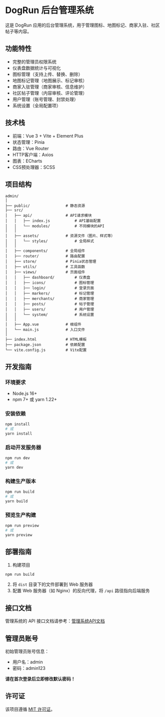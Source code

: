 # DogRun 后台管理系统

这是 DogRun 应用的后台管理系统，用于管理图标、地图标记、商家入驻、社区帖子等内容。

## 功能特性

- 完整的管理员权限系统
- 仪表盘数据统计与可视化
- 图标管理（支持上传、替换、删除）
- 地图标记管理（地图展示、标记审核）
- 商家入驻管理（商家审核、信息维护）
- 社区帖子管理（内容审核、评论管理）
- 用户管理（账号管理、封禁处理）
- 系统设置（全局配置项）

## 技术栈

- 前端：Vue 3 + Vite + Element Plus
- 状态管理：Pinia
- 路由：Vue Router
- HTTP客户端：Axios
- 图表：ECharts
- CSS预处理器：SCSS

## 项目结构

```
admin/
│
├── public/                # 静态资源
├── src/
│   ├── api/               # API请求模块
│   │   ├── index.js           # API基础配置
│   │   └── modules/           # 不同模块的API
│   │
│   ├── assets/            # 资源文件（图片、样式等）
│   │   └── styles/            # 全局样式
│   │
│   ├── components/        # 全局组件
│   ├── router/            # 路由配置
│   ├── store/             # Pinia状态管理
│   ├── utils/             # 工具函数
│   ├── views/             # 页面组件
│   │   ├── dashboard/         # 仪表盘
│   │   ├── icons/             # 图标管理
│   │   ├── login/             # 登录页面
│   │   ├── markers/           # 标记管理
│   │   ├── merchants/         # 商家管理
│   │   ├── posts/             # 帖子管理
│   │   ├── users/             # 用户管理
│   │   └── system/            # 系统设置
│   │
│   ├── App.vue            # 根组件
│   └── main.js            # 入口文件
│
├── index.html             # HTML模板
├── package.json           # 依赖配置
└── vite.config.js         # Vite配置
```

## 开发指南

### 环境要求

- Node.js 16+
- npm 7+ 或 yarn 1.22+

### 安装依赖

```bash
npm install
# 或
yarn install
```

### 启动开发服务器

```bash
npm run dev
# 或
yarn dev
```

### 构建生产版本

```bash
npm run build
# 或
yarn build
```

### 预览生产构建

```bash
npm run preview
# 或
yarn preview
```

## 部署指南

1. 构建项目
```bash
npm run build
```

2. 将 `dist` 目录下的文件部署到 Web 服务器
3. 配置 Web 服务器（如 Nginx）的反向代理，将 `/api` 路径指向后端服务

## 接口文档

管理系统的 API 接口文档请参考：[管理系统API文档](../backend/docs/admin-api.md)

## 管理员账号

初始管理员账号信息：
- 用户名：admin
- 密码：admin123

**请在首次登录后立即修改默认密码！**

## 许可证

该项目遵循 [MIT 许可证](LICENSE)。 